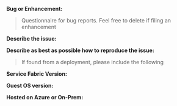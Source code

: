 <!-- GitHub is for bugs, feature and enhancement requests, and discussion on developing Service Fabric, as opposed to using it.
If you need help or have any questions regarding using Service Fabric, you can ask on [Stack Overflow](https://stackoverflow.com/questions/tagged/azure-service-fabric)
-->

**Bug or Enhancement:**
 
> Questionnaire for bug reports.  Feel free to delete if filing an enhancement

**Describe the issue:**

**Describe as best as possible how to reproduce the issue:**

> If found from a deployment, please include the following

**Service Fabric Version:**

**Guest OS version:**

**Hosted on Azure or On-Prem:**
